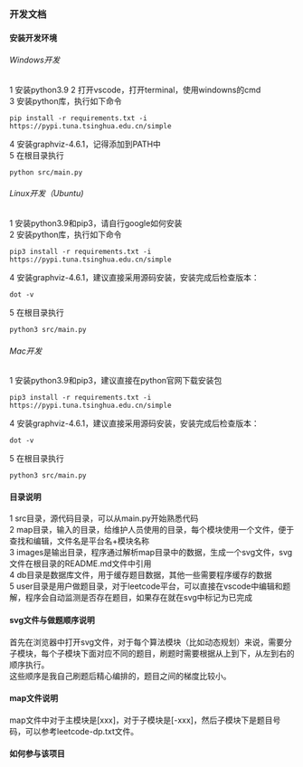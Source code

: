 ### 开发文档

#### 安装开发环境

###### Windows开发
1 安装python3.9 
2 打开vscode，打开terminal，使用windowns的cmd  
3 安装python库，执行如下命令  
```shell
pip install -r requirements.txt -i https://pypi.tuna.tsinghua.edu.cn/simple
```

4 安装graphviz-4.6.1，记得添加到PATH中  
5 在根目录执行  
```shell
python src/main.py
```

###### Linux开发（Ubuntu)
1 安装python3.9和pip3，请自行google如何安装  
2 安装python库，执行如下命令  
```shell
pip3 install -r requirements.txt -i https://pypi.tuna.tsinghua.edu.cn/simple
```

4 安装graphviz-4.6.1，建议直接采用源码安装，安装完成后检查版本：
```
dot -v
```
5 在根目录执行  
```shell
python3 src/main.py
```

###### Mac开发
1 安装python3.9和pip3，建议直接在python官网下载安装包
```shell
pip3 install -r requirements.txt -i https://pypi.tuna.tsinghua.edu.cn/simple
```

4 安装graphviz-4.6.1，建议直接采用源码安装，安装完成后检查版本：
```
dot -v
```
5 在根目录执行  
```shell
python3 src/main.py
```

#### 目录说明

1 src目录，源代码目录，可以从main.py开始熟悉代码  
2 map目录，输入的目录，给维护人员使用的目录，每个模块使用一个文件，便于查找和编辑，文件名是平台名+模块名称  
3 images是输出目录，程序通过解析map目录中的数据，生成一个svg文件，svg文件在根目录的README.md文件中引用  
4 db目录是数据库文件，用于缓存题目数据，其他一些需要程序缓存的数据  
5 user目录是用户做题目录，对于leetcode平台，可以直接在vscode中编辑和题解，程序会自动监测是否存在题目，如果存在就在svg中标记为已完成  

#### svg文件与做题顺序说明

首先在浏览器中打开svg文件，对于每个算法模块（比如动态规划）来说，需要分子模块，每个子模块下面对应不同的题目，刷题时需要根据从上到下，从左到右的顺序执行。  
这些顺序是我自己刷题后精心编排的，题目之间的梯度比较小。  

#### map文件说明

map文件中对于主模块是[xxx]，对于子模块是[-xxx]，然后子模块下是题目号码，可以参考leetcode-dp.txt文件。

#### 如何参与该项目